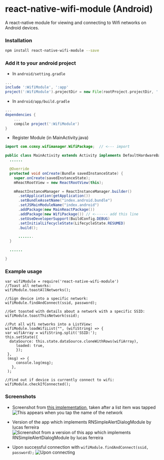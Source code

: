 # react-native-wifi-module (Android)

A react-native module for viewing and connecting to Wifi networks on Android devices.

### Installation

```bash
npm install react-native-wifi-module --save
```

### Add it to your android project

* In `android/setting.gradle`

```gradle
...
include ':WifiModule', ':app'
project(':WifiModule').projectDir = new File(rootProject.projectDir, '../node_modules/react-native-wifi-module')
```

* In `android/app/build.gradle`

```gradle
...
dependencies {
    ...
    compile project(':WifiModule')
}
```

* Register Module (in MainActivity.java)

```java
import com.ccmxy.wifimanager.WifiPackage;  // <--- import

public class MainActivity extends Activity implements DefaultHardwareBackBtnHandler {
  ......

  @Override
  protected void onCreate(Bundle savedInstanceState) {
    super.onCreate(savedInstanceState);
    mReactRootView = new ReactRootView(this);

    mReactInstanceManager = ReactInstanceManager.builder()
      .setApplication(getApplication())
      .setBundleAssetName("index.android.bundle")
      .setJSMainModuleName("index.android")
      .addPackage(new MainReactPackage())
      .addPackage(new WifiPackage()) // <------ add this line
      .setUseDeveloperSupport(BuildConfig.DEBUG)
      .setInitialLifecycleState(LifecycleState.RESUMED)
      .build();

      .......
  }

  ......

}
```

### Example usage

```
var wifiModule = require('react-native-wifi-module')
//Toast all networks:
wifiModule.toastAllNetworks();

//Sign device into a specific network:
wifiModule.findAndConnect(ssid, password);

//Get toasted with details about a network with a specific SSID:
wifiModule.toastThisNetwork(ssid);

//Put all wifi networks into a ListView:
wifiModule.loadWifiList("", (wifiString) => {
var wifiArray = wifiString.split('SSID:');
this.setState({
  dataSource: this.state.dataSource.cloneWithRows(wifiArray),
     loaded: true,
     });
 },
 (msg) => {
     console.log(msg);
   },
 );

//Find out if device is currently connect to wifi:
wifiModule.checkIfConnected();
```


### Screenshots

* Screenshot from [this implementation,](https://github.com/ccmxy/react-native-wifi-manager-android) taken after a list item was tapped
![This appears when you tap the name of the network](http://i.imgur.com/nPjvpet.png "Screenshot from this app")

* Version of the app which implements RNSimpleAlertDialogModule by lucas ferreira
![Screenshot from a version of this app which implements RNSimpleAlertDialogModule by lucas ferreira](http://i.imgur.com/7FIyUoD.png "Connect version 1")

* Upon successful connection with ```wifiModule.findAndConnect(ssid, password);```
![Upon connecting](http://i.imgur.com/xXfNzBR.png "Connect version 2")
